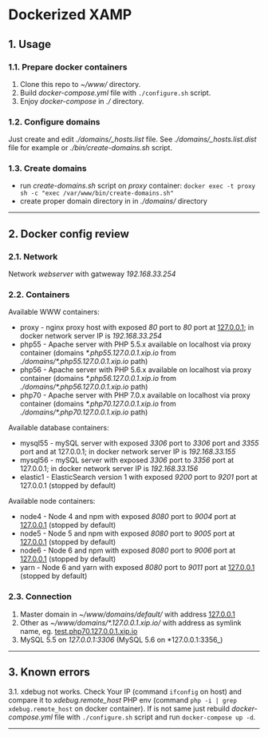 Dockerized XAMP
=========================== 


## 1. Usage


### 1.1. Prepare docker containers

1. Clone this repo to *~/www/* directory.
2. Build *docker-compose.yml* file with `./configure.sh` script.
3. Enjoy *docker-compose* in *./* directory.


### 1.2. Configure domains

Just create and edit *./domains/_hosts.list* file. See *./domains/_hosts.list.dist* file for example or *./bin/create-domains.sh* script.


### 1.3. Create domains

* run *create-domains.sh* script on *proxy* container: `docker exec -t proxy sh -c "exec /var/www/bin/create-domains.sh"`
* create proper domain directory in in *./domains/* directory


---



## 2. Docker config review


### 2.1. Network

Network *webserver* with gatweway *192.168.33.254*


### 2.2. Containers

Available WWW containers:

* proxy - nginx proxy host with exposed *80* port to *80* port at [127.0.0.1](http://127.0.0.1:80); in docker network server IP is *192.168.33.254*
* php55 - Apache server with PHP 5.5.x available on localhost via proxy container (domains *\*.php55.127.0.0.1.xip.io* from *./domains/\*.php55.127.0.0.1.xip.io* path)
* php56 - Apache server with PHP 5.6.x available on localhost via proxy container (domains *\*.php56.127.0.0.1.xip.io* from *./domains/\*.php56.127.0.0.1.xip.io* path)
* php70 - Apache server with PHP 7.0.x available on localhost via proxy container (domains *\*.php70.127.0.0.1.xip.io* from *./domains/\*.php70.127.0.0.1.xip.io* path)

Available database containers:

* mysql55 - mySQL server with exposed *3306* port to *3306* port and *3355* port and  at 127.0.0.1; in docker network server IP is *192.168.33.155*
* mysql56 - mySQL server with exposed *3306* port to *3356* port at 127.0.0.1; in docker network server IP is *192.168.33.156*
* elastic1 - ElasticSearch version 1 with exposed *9200* port to *9201* port at 127.0.0.1 (stopped by default)

Available node containers:

* node4 - Node 4 and npm with exposed *8080* port to *9004* port at [127.0.0.1](http://127.0.0.1:9004) (stopped by default)
* node5 - Node 5 and npm with exposed *8080* port to *9005* port at [127.0.0.1](http://127.0.0.1:9005) (stopped by default)
* node6 - Node 6 and npm with exposed *8080* port to *9006* port at [127.0.0.1](http://127.0.0.1:9006) (stopped by default)
* yarn - Node 6 and yarn with exposed *8080* port to *9011* port at [127.0.0.1](http://127.0.0.1:9011) (stopped by default)

### 2.3. Connection

1. Master domain in *~/www/domains/default/* with address [127.0.0.1](http://127.0.0.1)
2. Other as *~/www/domains/\*.127.0.0.1.xip.io/* with address as symlink name, eg. [test.php70.127.0.0.1.xip.io](http://test.php70.127.0.0.1.xip.io)
3. MySQL 5.5 on *127.0.0.1:3306* (MySQL 5.6 on *127.0.0.1:3356_)


---



## 3. Known errors


3.1. xdebug not works. Check Your IP (command `ifconfig` on host) and compare it to *xdebug.remote_host* PHP env (command `php -i | grep xdebug.remote_host` on docker container). If is not same just rebuild *docker-compose.yml* file with `./configure.sh` script and run `docker-compose up -d`.


---
